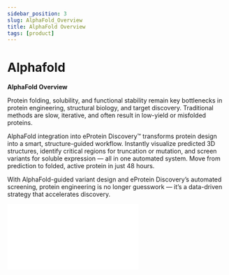 ```yaml
---
sidebar_position: 3
slug: AlphaFold_Overview
title: AlphaFold Overview
tags: [product]
---
```


# Alphafold
**AlphaFold Overview**

Protein folding, solubility, and functional stability remain key bottlenecks in protein engineering, structural biology, and target discovery. Traditional methods are slow, iterative, and often result in low-yield or misfolded proteins.

AlphaFold integration into eProtein Discovery™ transforms protein design into a smart, structure-guided workflow. Instantly visualize predicted 3D structures, identify critical regions for truncation or mutation, and screen variants for soluble expression — all in one automated system. Move from prediction to folded, active protein in just 48 hours.

With AlphaFold-guided variant design and eProtein Discovery’s automated screening, protein engineering is no longer guesswork — it’s a data-driven strategy that accelerates discovery.

<iframe
  className="vidyard_iframe"
  title="Alphafold "
  src="//play.vidyard.com/onqgT69acSwbH63CBxYF2n.html?"
  width={640}
  height={360}
  scrolling="no"
  frameBorder={0}
  allowTransparency="true"
  allowFullScreen=""
  referrerPolicy="no-referrer-when-downgrade"
/>

